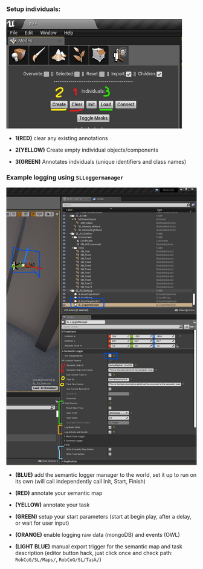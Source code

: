 ### Setup individuals:

![](Img/load_individuals.jpg)

* **1(RED)** clear any existing annotations

* **2(YELLOW)** Create empty individual objects/components

* **3(GREEN)** Annotates indviduals (unique identifiers and class names)


### Example logging using `SLLoggermanager`

![](Img/semantic_logger_manager.jpg)

* **(BLUE)** add the semantic logger manager to the world, set it up to run on its own (will call independently call Init, Start, Finish)

* **(RED)** annotate your semantic map

* **(YELLOW)** annotate your task

* **(GREEN)** setup your start parameters (start at begin play, after a delay, or wait for user input)

* **(ORANGE)** enable logging raw data (mongoDB) and events (OWL)

* **(LIGHT BLUE)** manual export trigger for the semantic map and task description (editor button hack, just click once and check path: `RobCoG/SL/Maps/`, `RobCoG/SL/Task/`)

